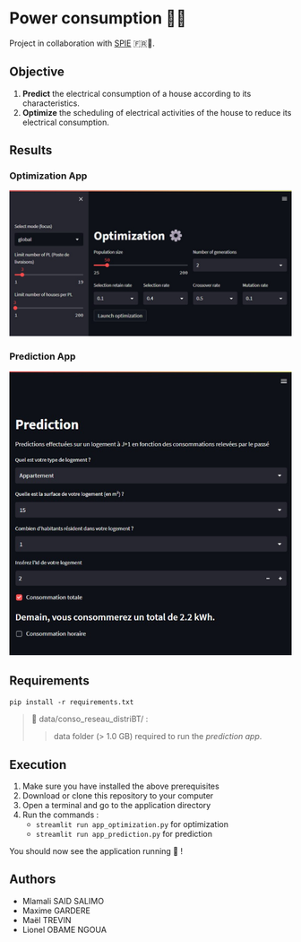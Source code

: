 # Power consumption 📅🔌

Project in collaboration with [SPIE](https://www.spie.com/fr) 🇫🇷🔌.

## Objective

1. **Predict** the electrical consumption of a house according to its characteristics.
2. **Optimize** the scheduling of electrical activities of the house to reduce its electrical consumption.

## Results

### Optimization App

![](images/screen0.jpg)

### Prediction App

![](images/screen1.jpg)

## Requirements

````
pip install -r requirements.txt
````

> 📁 data/conso_reseau_distriBT/ :
> > data folder (> 1.0 GB) required to run the *prediction app*.

## Execution

1. Make sure you have installed the above prerequisites
2. Download or clone this repository to your computer
3. Open a terminal and go to the application directory
4. Run the commands :
   - `streamlit run app_optimization.py` for optimization
   - `streamlit run app_prediction.py` for prediction

You should now see the application running 🚀 !

## Authors

- Mlamali SAID SALIMO
- Maxime GARDERE
- Maël TREVIN
- Lionel OBAME NGOUA
